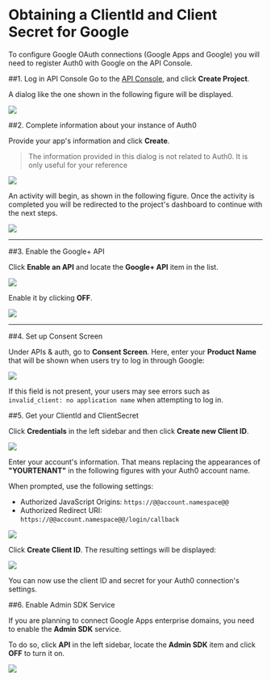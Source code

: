 # Obtaining a ClientId and Client Secret for Google

To configure Google OAuth connections (Google Apps and Google) you will need to register Auth0 with Google on the API Console.

##1. Log in  API Console
Go to the [API Console](https://console.developers.google.com), and click __Create Project__.

A dialog like the one shown in the following figure will be displayed.

![](@@env.MEDIA_URL@@/articles/goog-clientid/goog-api-app-empty.png)

##2. Complete information about your instance of Auth0

Provide your app's information and click **Create**.

> The information provided in this dialog is not related to Auth0. It is only useful for your reference

![](@@env.MEDIA_URL@@/articles/goog-clientid/goog-api-app-info.png)

An activity will begin, as shown in the following figure. Once the activity is completed you will be redirected to the project's dashboard to continue with the next steps.

![](@@env.MEDIA_URL@@/articles/goog-clientid/goog-api-creation-activity.png)

---

##3. Enable the Google+ API

Click **Enable an API** and locate the **Google+ API** item in the list.

![](@@env.MEDIA_URL@@/articles/goog-clientid/goog-api-plus-off.png)

Enable it by clicking **OFF**.

![](@@env.MEDIA_URL@@/articles/goog-clientid/goog-api-plus-on.png)

---

##4. Set up Consent Screen

Under APIs & auth, go to **Consent Screen**. Here, enter your **Product Name** that will be shown when users try to log in through Google:

![](@@env.MEDIA_URL@@/articles/goog-clientid/goog-api-product-name.png)

If this field is not present, your users may see errors such as `invalid_client: no application name` when attempting to log in.


##5. Get your ClientId and ClientSecret

Click **Credentials** in the left sidebar and then click **Create new Client ID**.

![](@@env.MEDIA_URL@@/articles/goog-clientid/goog-api-credentials.png)

Enter your account's information. That means replacing the appearances of **"YOURTENANT"** in the following figures with your Auth0 account name.

When prompted, use the following settings:

* Authorized JavaScript Origins: `https://@@account.namespace@@`
* Authorized Redirect URI: `https://@@account.namespace@@/login/callback`

![](@@env.MEDIA_URL@@/articles/goog-clientid/goog-api-client-creation.png)

Click **Create Client ID**. The resulting settings will be displayed:

![](@@env.MEDIA_URL@@/articles/goog-clientid/goog-api-client-settings.png)

You can now use the client ID and secret for your Auth0 connection's settings.

##6. Enable Admin SDK Service

If you are planning to connect Google Apps enterprise domains, you need to enable the __Admin SDK__ service.

To do so, click **API** in the left sidebar, locate the **Admin SDK** item and click **OFF** to turn it on.

![](@@env.MEDIA_URL@@/articles/goog-clientid/goog-api-admin-sdk.png)
